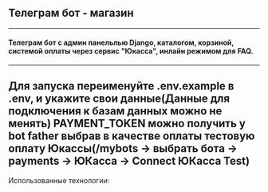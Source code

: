 ## Телеграм бот - магазин
---
#### Телеграм бот с админ панельлью Django, каталогом, корзиной, системой оплаты через сервис "Юкасса", инлайн режимом для FAQ.
---
Для запуска переименуйте .env.example в .env, и укажите свои данные(Данные для подключения к базам данных можно не менять)
PAYMENT_TOKEN можно получить у bot father выбрав в качестве оплаты тестовую оплату Юкассы(/mybots -> выбрать бота -> payments -> ЮКасса -> Connect ЮКасса Test)
---
Использованные технологии:
